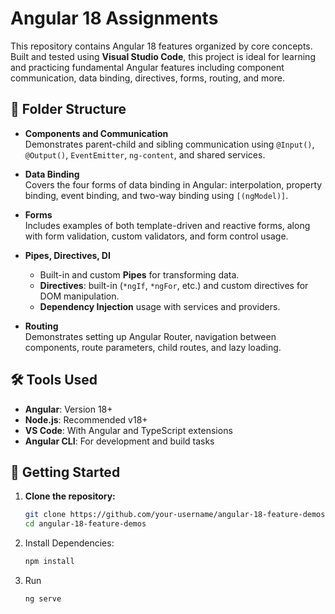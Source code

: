 # Angular 18 Assignments

This repository contains Angular 18 features organized by core concepts. Built and tested using **Visual Studio Code**, this project is ideal for learning and practicing fundamental Angular features including component communication, data binding, directives, forms, routing, and more.

## 📁 Folder Structure

- **Components and Communication**  
  Demonstrates parent-child and sibling communication using `@Input()`, `@Output()`, `EventEmitter`, `ng-content`, and shared services.

- **Data Binding**  
  Covers the four forms of data binding in Angular: interpolation, property binding, event binding, and two-way binding using `[(ngModel)]`.

- **Forms**  
  Includes examples of both template-driven and reactive forms, along with form validation, custom validators, and form control usage.

- **Pipes, Directives, DI**  
  - Built-in and custom **Pipes** for transforming data.
  - **Directives**: built-in (`*ngIf`, `*ngFor`, etc.) and custom directives for DOM manipulation.
  - **Dependency Injection** usage with services and providers.

- **Routing**  
  Demonstrates setting up Angular Router, navigation between components, route parameters, child routes, and lazy loading.

## 🛠️ Tools Used

- **Angular**: Version 18+
- **Node.js**: Recommended v18+
- **VS Code**: With Angular and TypeScript extensions
- **Angular CLI**: For development and build tasks

## 🚀 Getting Started

1. **Clone the repository:**
   ```bash
   git clone https://github.com/your-username/angular-18-feature-demos.git
   cd angular-18-feature-demos

2. Install Dependencies:
   ```bash
   npm install

3. Run
   ```bash
   ng serve
